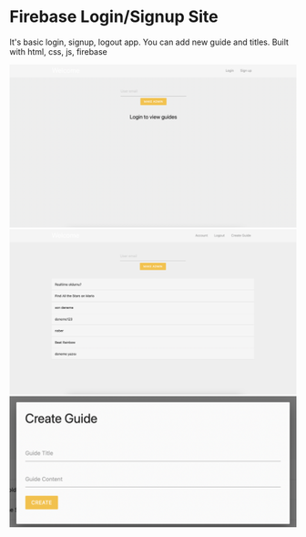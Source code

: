 # Firebase Login/Signup Site
It's basic login, signup, logout app. You can add new guide and titles. 
Built with html, css, js, firebase

![Screenshot](screenshot1.png)
![Screenshot](screenshot2.png)
![Screenshot](screenshot3.png)
